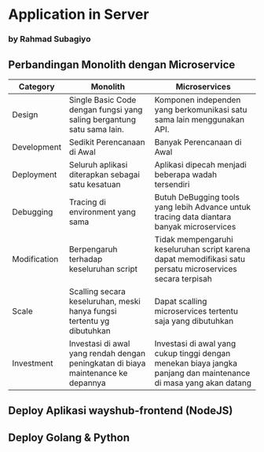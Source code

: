 # Application in Server
### by Rahmad Subagiyo

## Perbandingan Monolith dengan Microservice

| Category | Monolith | Microservices |
| ----------- | ----------- | ----------- |
| Design | Single Basic Code dengan fungsi yang saling bergantung satu sama lain. | Komponen independen yang berkomunikasi satu sama lain menggunakan API. |
| Development | Sedikit Perencanaan di Awal | Banyak Perencanaan di Awal |
| Deployment | Seluruh aplikasi diterapkan sebagai satu kesatuan | Aplikasi dipecah menjadi beberapa wadah tersendiri |
| Debugging | Tracing di environment yang sama | Butuh DeBugging tools yang lebih Advance untuk tracing data diantara banyak microservices |
| Modification | Berpengaruh terhadap keseluruhan script | Tidak mempengaruhi keseluruhan script karena dapat memodifikasi satu persatu microservices secara terpisah |
| Scale | Scalling secara keseluruhan, meski hanya fungsi tertentu yg dibutuhkan | Dapat scalling microservices tertentu saja yang dibutuhkan |
| Investment | Investasi di awal yang rendah dengan peningkatan di biaya maintenance ke depannya | Investasi di awal yang cukup tinggi dengan menekan biaya jangka panjang dan maintenance di masa yang akan datang |

## Deploy Aplikasi wayshub-frontend (NodeJS)
## Deploy Golang & Python
